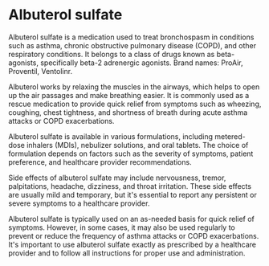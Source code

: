 # Albuterol sulfate

Albuterol sulfate is a medication used to treat bronchospasm in conditions such as asthma, chronic obstructive pulmonary disease (COPD), and other respiratory conditions. It belongs to a class of drugs known as beta-agonists, specifically beta-2 adrenergic agonists. Brand names: ProAir, Proventil, Ventolinr.

Albuterol works by relaxing the muscles in the airways, which helps to open up the air passages and make breathing easier. It is commonly used as a rescue medication to provide quick relief from symptoms such as wheezing, coughing, chest tightness, and shortness of breath during acute asthma attacks or COPD exacerbations.

Albuterol sulfate is available in various formulations, including metered-dose inhalers (MDIs), nebulizer solutions, and oral tablets. The choice of formulation depends on factors such as the severity of symptoms, patient preference, and healthcare provider recommendations.

Side effects of albuterol sulfate may include nervousness, tremor, palpitations, headache, dizziness, and throat irritation. These side effects are usually mild and temporary, but it's essential to report any persistent or severe symptoms to a healthcare provider.

Albuterol sulfate is typically used on an as-needed basis for quick relief of symptoms. However, in some cases, it may also be used regularly to prevent or reduce the frequency of asthma attacks or COPD exacerbations. It's important to use albuterol sulfate exactly as prescribed by a healthcare provider and to follow all instructions for proper use and administration.
